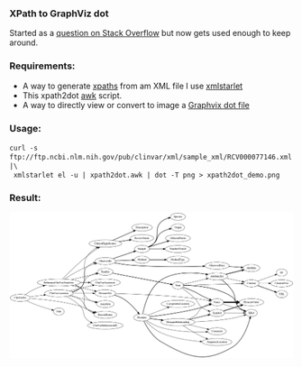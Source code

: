 
### XPath to GraphViz dot


Started as a [question on Stack Overflow](https://stackoverflow.com/questions/36327815/converting-random-xml-file-to-tree-diagram/36349048#36349048)
but now gets used enough to keep around.

### Requirements:
 -  A way to generate [xpaths](https://en.wikipedia.org/wiki/XPath)
 from am XML file I use [xmlstarlet](https://en.wikipedia.org/wiki/XMLStarlet)
 -  This xpath2dot [awk](https://en.wikipedia.org/wiki/AWK) script.
 -  A way to directly view or convert to image a [Graphvix dot file](https://en.wikipedia.org/wiki/Graphviz)

### Usage:


```
curl -s ftp://ftp.ncbi.nlm.nih.gov/pub/clinvar/xml/sample_xml/RCV000077146.xml |\
 xmlstarlet el -u | xpath2dot.awk | dot -T png > xpath2dot_demo.png
```

### Result:


![Example xpath2dot output](https://raw.githubusercontent.com/TomConlin/xpath2dot/master/xpath2dot_demo.png)
